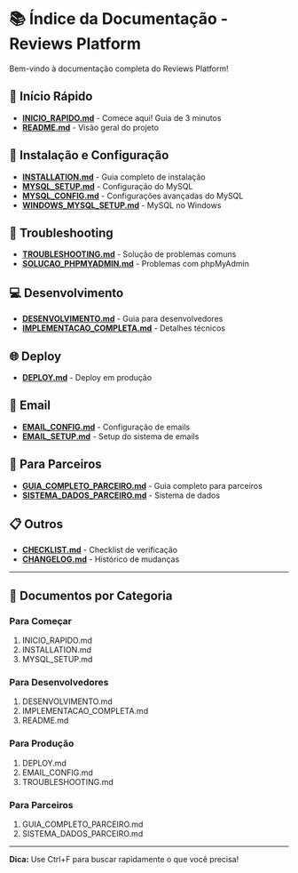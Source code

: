 # 📚 Índice da Documentação - Reviews Platform

Bem-vindo à documentação completa do Reviews Platform!

## 🚀 Início Rápido

- **[INICIO_RAPIDO.md](INICIO_RAPIDO.md)** - Comece aqui! Guia de 3 minutos
- **[README.md](README.md)** - Visão geral do projeto

## 💾 Instalação e Configuração

- **[INSTALLATION.md](INSTALLATION.md)** - Guia completo de instalação
- **[MYSQL_SETUP.md](MYSQL_SETUP.md)** - Configuração do MySQL
- **[MYSQL_CONFIG.md](MYSQL_CONFIG.md)** - Configurações avançadas do MySQL
- **[WINDOWS_MYSQL_SETUP.md](WINDOWS_MYSQL_SETUP.md)** - MySQL no Windows

## 🔧 Troubleshooting

- **[TROUBLESHOOTING.md](TROUBLESHOOTING.md)** - Solução de problemas comuns
- **[SOLUCAO_PHPMYADMIN.md](SOLUCAO_PHPMYADMIN.md)** - Problemas com phpMyAdmin

## 💻 Desenvolvimento

- **[DESENVOLVIMENTO.md](DESENVOLVIMENTO.md)** - Guia para desenvolvedores
- **[IMPLEMENTACAO_COMPLETA.md](IMPLEMENTACAO_COMPLETA.md)** - Detalhes técnicos

## 🌐 Deploy

- **[DEPLOY.md](DEPLOY.md)** - Deploy em produção

## 📧 Email

- **[EMAIL_CONFIG.md](EMAIL_CONFIG.md)** - Configuração de emails
- **[EMAIL_SETUP.md](EMAIL_SETUP.md)** - Setup do sistema de emails

## 👥 Para Parceiros

- **[GUIA_COMPLETO_PARCEIRO.md](GUIA_COMPLETO_PARCEIRO.md)** - Guia completo para parceiros
- **[SISTEMA_DADOS_PARCEIRO.md](SISTEMA_DADOS_PARCEIRO.md)** - Sistema de dados

## 📋 Outros

- **[CHECKLIST.md](CHECKLIST.md)** - Checklist de verificação
- **[CHANGELOG.md](CHANGELOG.md)** - Histórico de mudanças

---

## 🎯 Documentos por Categoria

### Para Começar
1. INICIO_RAPIDO.md
2. INSTALLATION.md
3. MYSQL_SETUP.md

### Para Desenvolvedores
1. DESENVOLVIMENTO.md
2. IMPLEMENTACAO_COMPLETA.md
3. README.md

### Para Produção
1. DEPLOY.md
2. EMAIL_CONFIG.md
3. TROUBLESHOOTING.md

### Para Parceiros
1. GUIA_COMPLETO_PARCEIRO.md
2. SISTEMA_DADOS_PARCEIRO.md

---

**Dica:** Use Ctrl+F para buscar rapidamente o que você precisa!
